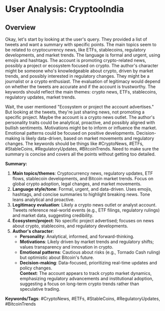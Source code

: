 # User Analysis: CryptooIndia

## Overview

<think>
Okay, let's start by looking at the user's query. They provided a list of tweets and want a summary with specific points. The main topics seem to be related to cryptocurrency news, like ETFs, stablecoins, regulatory developments, and market trends. The language is formal and urgent, using emojis and hashtags. The account is promoting crypto-related news, possibly a project or ecosystem focused on crypto. The author's character might be someone who's knowledgeable about crypto, driven by market trends, and possibly interested in regulatory changes. They might be a journalist or a crypto enthusiast. The evaluation of legitimacy would depend on whether the tweets are accurate and if the account is trustworthy. The keywords should reflect the main themes: crypto news, ETFs, stablecoins, regulatory updates, market trends.

Wait, the user mentioned "Ecosystem or project the account advertises." But looking at the tweets, they're just sharing news, not promoting a specific project. Maybe the account is a crypto news outlet. The author's personality traits could be analytical, proactive, and possibly aligned with bullish sentiments. Motivations might be to inform or influence the market. Emotional patterns could be focused on positive developments. Decision-making is likely data-driven, based on market movements and regulatory changes. The keywords should be things like #CryptoNews, #ETFs, #StableCoins, #RegulatoryUpdates, #BitcoinTrends. Need to make sure the summary is concise and covers all the points without getting too detailed.
</think>

**Summary:**  
1. **Main topics/themes**: Cryptocurrency news, regulatory updates, ETF flows, stablecoin developments, and Bitcoin market trends. Focus on global crypto adoption, legal changes, and market movements.  
2. **Language style/tone**: Formal, urgent, and data-driven. Uses emojis, hashtags, and concise summaries to highlight breaking news. Tone leans analytical and proactive.  
3. **Legitimacy evaluation**: Likely a crypto news outlet or analyst account. Tweets reference real-world events (e.g., ETF filings, regulatory rulings) and market data, suggesting credibility.  
4. **Ecosystem/project**: No specific project advertised; focuses on news about crypto, stablecoins, and regulatory developments.  
5. **Author's character**:  
   - **Personality**: Analytical, informed, and forward-thinking.  
   - **Motivations**: Likely driven by market trends and regulatory shifts; values transparency and innovation in crypto.  
   - **Emotional patterns**: Cautious about risks (e.g., Tornado Cash ruling) but optimistic about Bitcoin's future.  
   - **Decision-making**: Data-focused, prioritizing real-time updates and policy changes.  
**Context**: The account appears to track crypto market dynamics, emphasizing regulatory advancements and institutional adoption, suggesting a focus on long-term crypto trends rather than speculative trading.  

**Keywords/Tags**: #CryptoNews, #ETFs, #StableCoins, #RegulatoryUpdates, #BitcoinTrends